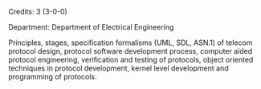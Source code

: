 Credits: 3 (3-0-0)

Department: Department of Electrical Engineering

Principles, stages, specification formalisms (UML, SDL, ASN.1) of telecom protocol design, protocol software development process, computer aided protocol engineering, verification and testing of protocols, object oriented techniques in protocol development, kernel level development and programming of protocols.